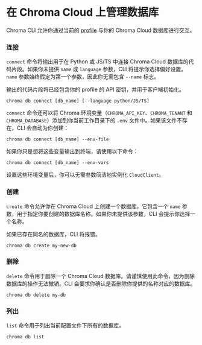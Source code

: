 # 在 Chroma Cloud 上管理数据库

Chroma CLI 允许你通过当前的 [profile](./profile) 与你的 Chroma Cloud 数据库进行交互。

### 连接

`connect` 命令将输出用于在 Python 或 JS/TS 中连接 Chroma Cloud 数据库的代码片段。如果你未提供 `name` 或 `language` 参数，CLI 将提示你选择偏好设置。`name` 参数始终假定为第一个参数，因此你无需包含 `--name` 标志。

输出的代码片段将已经包含你的 profile 的 API 密钥，并用于客户端初始化。

```terminal
chroma db connect [db_name] [--language python/JS/TS]
```

`connect` 命令还可以将 Chroma 环境变量（`CHROMA_API_KEY`、`CHROMA_TENANT` 和 `CHROMA_DATABASE`）添加到你当前工作目录下的 `.env` 文件中。如果该文件不存在，CLI 会自动为你创建：

```terminal
chroma db connect [db_name] --env-file
```

如果你只是想将这些变量输出到终端，请使用以下命令：

```terminal
chroma db connect [db_name] --env-vars
```

设置这些环境变量后，你可以无需参数简洁地实例化 `CloudClient`。

### 创建

`create` 命令允许你在 Chroma Cloud 上创建一个数据库。它包含一个 `name` 参数，用于指定你要创建的数据库名称。如果你未提供该参数，CLI 会提示你选择一个名称。

如果已存在同名的数据库，CLI 将报错。

```terminal
chroma db create my-new-db
```

### 删除

`delete` 命令用于删除一个 Chroma Cloud 数据库。请谨慎使用此命令，因为删除数据库的操作无法撤销。CLI 会要求你确认是否删除你提供的名称对应的数据库。

```terminal
chroma db delete my-db
```

### 列出

`list` 命令用于列出当前配置文件下所有的数据库。

```terminal
chroma db list
```